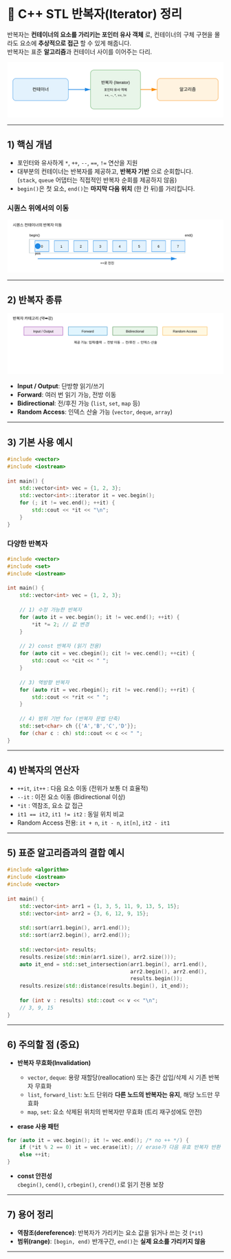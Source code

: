 
# 🔁 C++ STL 반복자(Iterator) 정리

반복자는 **컨테이너의 요소를 가리키는 포인터 유사 객체** 로, 컨테이너의 구체 구현을 몰라도 요소에 **추상적으로 접근** 할 수 있게 해줍니다.  
반복자는 표준 **알고리즘**과 컨테이너 사이를 이어주는 다리.

![Iterator Bridge](/image/iterator_bridge.svg)

---

## 1) 핵심 개념

- 포인터와 유사하게 `*`, `++`, `--`, `==`, `!=` 연산을 지원
- 대부분의 컨테이너는 반복자를 제공하고, **반복자 기반** 으로 순회합니다.  
  (`stack`, `queue` 어댑터는 직접적인 반복자 순회를 제공하지 않음)
- `begin()`은 첫 요소, `end()`는 **마지막 다음 위치** (한 칸 뒤)를 가리킵니다.

### 시퀀스 위에서의 이동
![Iterator Sequence](/image/iterator_sequence.svg)

---

## 2) 반복자 종류

![Iterator Categories](/image/iterator_categories.svg)

- **Input / Output**: 단방향 읽기/쓰기
- **Forward**: 여러 번 읽기 가능, 전방 이동
- **Bidirectional**: 전/후진 가능 (`list`, `set`, `map` 등)
- **Random Access**: 인덱스 산술 가능 (`vector`, `deque`, `array`)

---

## 3) 기본 사용 예시

```cpp
#include <vector>
#include <iostream>

int main() {
    std::vector<int> vec = {1, 2, 3};
    std::vector<int>::iterator it = vec.begin();
    for (; it != vec.end(); ++it) {
        std::cout << *it << "\n";
    }
}
```

### 다양한 반복자

```cpp
#include <vector>
#include <set>
#include <iostream>

int main() {
    std::vector<int> vec = {1, 2, 3};

    // 1) 수정 가능한 반복자
    for (auto it = vec.begin(); it != vec.end(); ++it) {
        *it *= 2; // 값 변경
    }

    // 2) const 반복자 (읽기 전용)
    for (auto cit = vec.cbegin(); cit != vec.cend(); ++cit) {
        std::cout << *cit << " ";
    }

    // 3) 역방향 반복자
    for (auto rit = vec.rbegin(); rit != vec.rend(); ++rit) {
        std::cout << *rit << " ";
    }

    // 4) 범위 기반 for (반복자 문법 단축)
    std::set<char> ch {{'A','B','C','D'}};
    for (char c : ch) std::cout << c << " ";
}
```

---

## 4) 반복자의 연산자

- `++it`, `it++` : 다음 요소 이동 (전위가 보통 더 효율적)
- `--it` : 이전 요소 이동 (Bidirectional 이상)
- `*it` : 역참조, 요소 값 접근
- `it1 == it2`, `it1 != it2` : 동일 위치 비교
- Random Access 전용: `it + n`, `it - n`, `it[n]`, `it2 - it1`

---

## 5) 표준 알고리즘과의 결합 예시

```cpp
#include <algorithm>
#include <iostream>
#include <vector>

int main() {
    std::vector<int> arr1 = {1, 3, 5, 11, 9, 13, 5, 15};
    std::vector<int> arr2 = {3, 6, 12, 9, 15};

    std::sort(arr1.begin(), arr1.end());
    std::sort(arr2.begin(), arr2.end());

    std::vector<int> results;
    results.resize(std::min(arr1.size(), arr2.size()));
    auto it_end = std::set_intersection(arr1.begin(), arr1.end(),
                                        arr2.begin(), arr2.end(),
                                        results.begin());
    results.resize(std::distance(results.begin(), it_end));

    for (int v : results) std::cout << v << "\n";
    // 3, 9, 15
}
```

---

## 6) 주의할 점 (중요)

- **반복자 무효화(Invalidation)**  
  - `vector`, `deque`: 용량 재할당(reallocation) 또는 중간 삽입/삭제 시 기존 반복자 무효화
  - `list`, `forward_list`: 노드 단위라 **다른 노드의 반복자는 유지**, 해당 노드만 무효화
  - `map`, `set`: 요소 삭제된 위치의 반복자만 무효화 (트리 재구성에도 안전)

- **erase 사용 패턴**
```cpp
for (auto it = vec.begin(); it != vec.end(); /* no ++ */) {
    if (*it % 2 == 0) it = vec.erase(it); // erase가 다음 유효 반복자 반환
    else ++it;
}
```

- **const 안전성**  
  `cbegin()`, `cend()`, `crbegin()`, `crend()`로 읽기 전용 보장

---

## 7) 용어 정리
- **역참조(dereference)**: 반복자가 가리키는 요소 값을 읽거나 쓰는 것 (`*it`)
- **범위(range)**: `[begin, end)` 반개구간, `end()`는 **실제 요소를 가리키지 않음**

---
